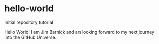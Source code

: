 # hello-world
Initial repository tutorial

Hello World!
I am Jim Barnick and am looking forward to my next journey into the GitHub Universe.

